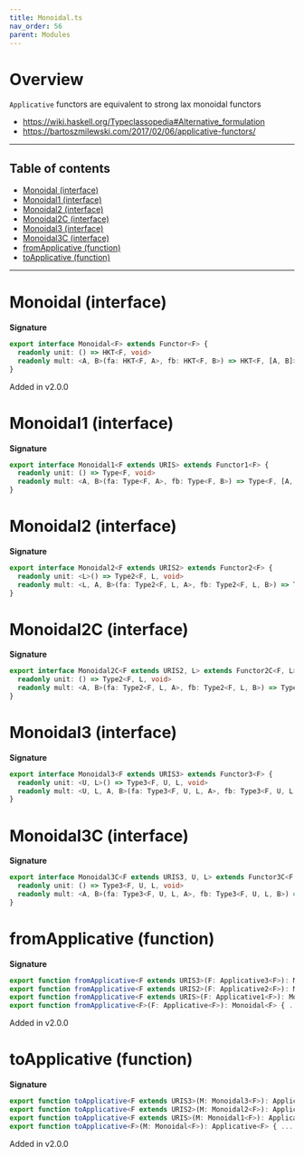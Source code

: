 ```yaml
---
title: Monoidal.ts
nav_order: 56
parent: Modules
---
```


# Overview

`Applicative` functors are equivalent to strong lax monoidal functors

- https://wiki.haskell.org/Typeclassopedia#Alternative_formulation
- https://bartoszmilewski.com/2017/02/06/applicative-functors/

---

<h2 class="text-delta">Table of contents</h2>

- [Monoidal (interface)](#monoidal-interface)
- [Monoidal1 (interface)](#monoidal1-interface)
- [Monoidal2 (interface)](#monoidal2-interface)
- [Monoidal2C (interface)](#monoidal2c-interface)
- [Monoidal3 (interface)](#monoidal3-interface)
- [Monoidal3C (interface)](#monoidal3c-interface)
- [fromApplicative (function)](#fromapplicative-function)
- [toApplicative (function)](#toapplicative-function)

---

# Monoidal (interface)

**Signature**

```ts
export interface Monoidal<F> extends Functor<F> {
  readonly unit: () => HKT<F, void>
  readonly mult: <A, B>(fa: HKT<F, A>, fb: HKT<F, B>) => HKT<F, [A, B]>
}
```

Added in v2.0.0

# Monoidal1 (interface)

**Signature**

```ts
export interface Monoidal1<F extends URIS> extends Functor1<F> {
  readonly unit: () => Type<F, void>
  readonly mult: <A, B>(fa: Type<F, A>, fb: Type<F, B>) => Type<F, [A, B]>
}
```

# Monoidal2 (interface)

**Signature**

```ts
export interface Monoidal2<F extends URIS2> extends Functor2<F> {
  readonly unit: <L>() => Type2<F, L, void>
  readonly mult: <L, A, B>(fa: Type2<F, L, A>, fb: Type2<F, L, B>) => Type2<F, L, [A, B]>
}
```

# Monoidal2C (interface)

**Signature**

```ts
export interface Monoidal2C<F extends URIS2, L> extends Functor2C<F, L> {
  readonly unit: () => Type2<F, L, void>
  readonly mult: <A, B>(fa: Type2<F, L, A>, fb: Type2<F, L, B>) => Type2<F, L, [A, B]>
}
```

# Monoidal3 (interface)

**Signature**

```ts
export interface Monoidal3<F extends URIS3> extends Functor3<F> {
  readonly unit: <U, L>() => Type3<F, U, L, void>
  readonly mult: <U, L, A, B>(fa: Type3<F, U, L, A>, fb: Type3<F, U, L, B>) => Type3<F, U, L, [A, B]>
}
```

# Monoidal3C (interface)

**Signature**

```ts
export interface Monoidal3C<F extends URIS3, U, L> extends Functor3C<F, U, L> {
  readonly unit: () => Type3<F, U, L, void>
  readonly mult: <A, B>(fa: Type3<F, U, L, A>, fb: Type3<F, U, L, B>) => Type3<F, U, L, [A, B]>
}
```

# fromApplicative (function)

**Signature**

```ts
export function fromApplicative<F extends URIS3>(F: Applicative3<F>): Monoidal3<F>
export function fromApplicative<F extends URIS2>(F: Applicative2<F>): Monoidal2<F>
export function fromApplicative<F extends URIS>(F: Applicative1<F>): Monoidal1<F>
export function fromApplicative<F>(F: Applicative<F>): Monoidal<F> { ... }
```

Added in v2.0.0

# toApplicative (function)

**Signature**

```ts
export function toApplicative<F extends URIS3>(M: Monoidal3<F>): Applicative3<F>
export function toApplicative<F extends URIS2>(M: Monoidal2<F>): Applicative2<F>
export function toApplicative<F extends URIS>(M: Monoidal1<F>): Applicative1<F>
export function toApplicative<F>(M: Monoidal<F>): Applicative<F> { ... }
```

Added in v2.0.0
